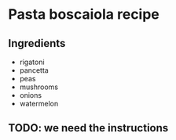 # Pasta boscaiola recipe


## Ingredients

- rigatoni
- pancetta
- peas
- mushrooms
- onions
- watermelon
## TODO: we need the instructions
